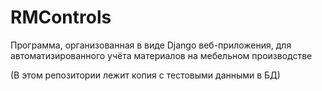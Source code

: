 # RMControls

Программа, организованная в виде Django веб-приложения, для автоматизированного учёта материалов на мебельном производстве

(В этом репозитории лежит копия с тестовыми данными в БД)
